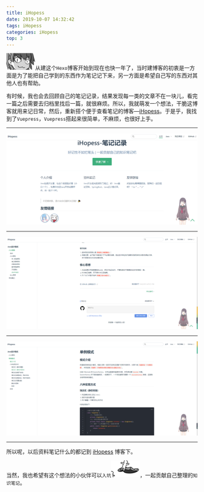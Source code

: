 ```yaml
---
title: iHopess
date: 2019-10-07 14:32:42
tags: iHopess
categories: iHopess
top: 3
---
```


<img src="../images/美琴.gif" alt="" data-action="zoom" style="display: inline-block;">从建这个`Hexo`博客开始到现在也快一年了，当时建博客的初衷是一方面是为了能把自己学到的东西作为笔记记下来，另一方面是希望自己写的东西对其他人也有帮助。

有时候，我也会去回顾自己的笔记记录，结果发现每一类的文章不在一块儿，看完一篇之后需要去归档里找后一篇，就很麻烦。所以，我就萌发一个想法，干脆这博客就用来记日常，然后，重新搭个便于查看笔记的博客—[iHopess](https://ihopess.layne666.cn/)。于是乎，我找到了`Vuepress`，`Vuepress`搭起来很简单，不麻烦，也很好上手。

---

![iHopess](../images/iHopess/1.png)<!--more-->

---

![iHopess](../images/iHopess/2.png)

---

![iHopess](../images/iHopess/3.png)

---

所以呢，以后资料笔记什么的都记到 [iHopess](https://ihopess.layne666.cn/) 博客下。

当然，我也希望有这个想法的小伙伴可以`入坑`<img src="../images/入坑.gif" alt="" data-action="zoom" style="display: inline-block;">，一起贡献自己整理的`知识笔记`。

